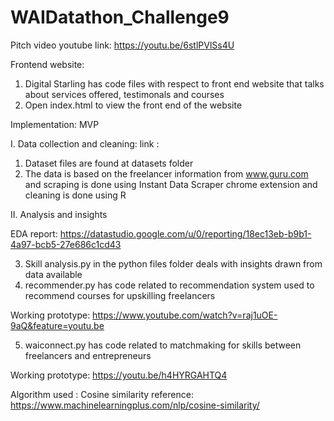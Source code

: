 # WAIDatathon_Challenge9

Pitch video youtube link: https://youtu.be/6stlPVlSs4U


Frontend website:

1. Digital Starling has code files with respect to front end website that talks about services offered, testimonals and courses
2. Open index.html to view the front end of the website 

Implementation: MVP

I. Data collection and cleaning:
link : 
1. Dataset files are found at datasets folder 
2. The data is based on the freelancer information from www.guru.com and scraping is done using Instant Data Scraper chrome extension and cleaning is done using R

II. Analysis and insights

EDA report: https://datastudio.google.com/u/0/reporting/18ec13eb-b9b1-4a97-bcb5-27e686c1cd43

3. Skill analysis.py in the python files folder deals with insights drawn from data available
4. recommender.py has code related to recommendation system used to recommend courses for upskilling freelancers

Working prototype: https://www.youtube.com/watch?v=raj1uOE-9aQ&feature=youtu.be

5. waiconnect.py has code related to matchmaking for skills between freelancers and entrepreneurs

Working prototype: https://youtu.be/h4HYRGAHTQ4


Algorithm used : Cosine similarity
reference: https://www.machinelearningplus.com/nlp/cosine-similarity/

